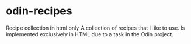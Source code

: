 # odin-recipes
Recipe collection in html only
A collection of recipes that I like to use.
Is implemented exclusively in HTML due to a task in the Odin project.